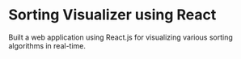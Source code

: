 
# Sorting Visualizer using React

Built a web application using React.js for visualizing various sorting algorithms in real-time.
